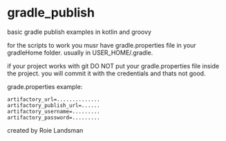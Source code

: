 # gradle_publish
basic gradle publish examples in kotlin and groovy

for the scripts to work you musr have gradle.properties file in your gradleHome folder.
usually in USER_HOME/.gradle.

if your project works with git DO NOT put your gradle.properties file inside the project.
you will commit it with the credentials and thats not good.


grade.properties example:

	artifactory_url=..............
	artifactory_publish_url=......
	artifactory_username=.........
	artifactory_password=.........




created by Roie Landsman
